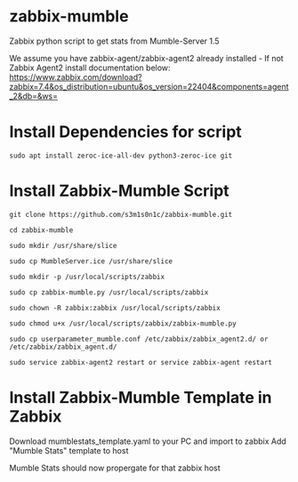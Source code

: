 # zabbix-mumble
Zabbix python script to get stats from Mumble-Server 1.5

We assume you have zabbix-agent/zabbix-agent2 already installed - If not Zabbix Agent2 install documentation below:
https://www.zabbix.com/download?zabbix=7.4&os_distribution=ubuntu&os_version=22404&components=agent_2&db=&ws=

# Install Dependencies for script

`sudo apt install zeroc-ice-all-dev python3-zeroc-ice git`

# Install Zabbix-Mumble Script

`git clone https://github.com/s3m1s0n1c/zabbix-mumble.git`

`cd zabbix-mumble`

`sudo mkdir /usr/share/slice`

`sudo cp MumbleServer.ice /usr/share/slice`

`sudo mkdir -p /usr/local/scripts/zabbix`

`sudo cp zabbix-mumble.py /usr/local/scripts/zabbix`

`sudo chown -R zabbix:zabbix /usr/local/scripts/zabbix`

`sudo chmod u+x /usr/local/scripts/zabbix/zabbix-mumble.py`

`sudo cp userparameter_mumble.conf /etc/zabbix/zabbix_agent2.d/ or /etc/zabbix/zabbix_agent.d/`

`sudo service zabbix-agent2 restart or service zabbix-agent restart`

# Install Zabbix-Mumble Template in Zabbix

Download mumblestats_template.yaml to your PC and import to zabbix
Add "Mumble Stats" template to host

Mumble Stats should now propergate for that zabbix host


